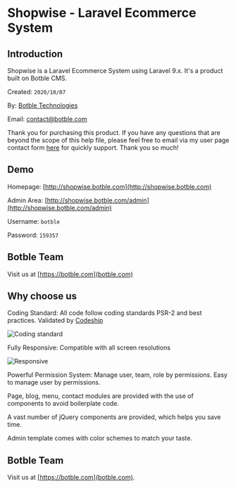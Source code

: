 # Shopwise - Laravel Ecommerce System

## Introduction

Shopwise is a Laravel Ecommerce System using Laravel 9.x. It's a product built on Botble CMS.

Created: `2020/10/07`

By: [Botble Technologies](https://botble.com)

Email: [contact@botble.com](mailto:contact@botble.com)

Thank you for purchasing this product. If you have any questions that are beyond the scope of this help file, 
please feel free to email via my user page contact form [here](https://codecanyon.net.net/user/botble) for quickly support. Thank you so much!

## Demo

Homepage: [http://shopwise.botble.com](http://shopwise.botble.com)

Admin Area: [http://shopwise.botble.com/admin](http://shopwise.botble.com/admin)

Username: `botble`

Password: `159357`

## Botble Team

Visit us at [https://botble.com](botble.com)

## Why choose us

Coding Standard: All code follow coding standards PSR-2 and best practices. Validated by [Codeship](https://codeship.com)

![Coding standard](https://botble.com/storage/envato/codeship.png)


Fully Responsive: Compatible with all screen resolutions

![Responsive](https://botble.com/storage/envato/responsive.png)
			
			
Powerful Permission System: Manage user, team, role by permissions. Easy to manage user by permissions.

Page, blog, menu, contact modules are provided with the use of components to avoid boilerplate code.

A vast number of jQuery components are provided, which helps you save time.

Admin template comes with color schemes to match your taste.
		
## Botble Team

Visit us at [https://botble.com](botble.com).

